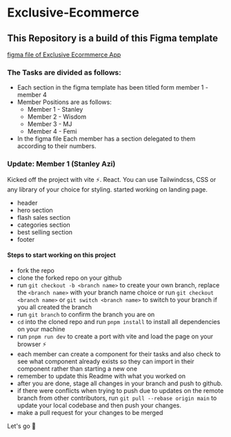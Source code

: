 # Exclusive-Ecommerce

## This Repository is a build of this Figma template 
[figma file of Exclusive Ecormmerce App](https://www.figma.com/file/i1fFtQh7La2Z50rvJ7UuQB/Full-E-Commerce-Website-UI-UX-Design-(Community)?type=design&node-id=34%3A213&mode=design&t=BMPFZeVBtC2E3Odq-1)

### The Tasks are divided as follows:
- Each section in the figma template has been titled form member 1 - member 4
- Member Positions are as follows:
  * Member 1 - Stanley
  * Member 2 - Wisdom
  * Member 3 - MJ
  * Member 4 - Femi 
- In the figma file Each member has a section delegated to them according to their numbers.

### Update: Member 1 (Stanley Azi)

Kicked off the project with vite ⚡️.
React. You can use Tailwindcss, CSS or any library of your choice for styling.
started working on landing page.

- header
- hero section
- flash sales section
- categories section
- best selling section
- footer

#### Steps to start working on this project

- fork the repo
- clone the forked repo on your github
- run `git checkout -b <branch name>` to create your own branch, replace the `<branch name>` with your branch name choice or run `git checkout <branch name>` or `git switch <branch name>` to switch to your branch if you all created the branch
- run `git branch` to confirm the branch you are on
- `cd` into the cloned repo and run `pnpm install` to install all dependencies on your machine
- run `pnpm run dev` to create a port with vite and load the page on your browser ⚡️
- each member can create a component for their tasks and also check to see what component already exists so they can import in their component rather than starting a new one
- remember to update this Readme with what you worked on
- after you are done, stage all changes in your branch and push to github.
- if there were conflicts when trying to push due to updates on the remote branch from other contributors, run `git pull --rebase origin main` to update your local codebase and then push your changes.
- make a pull request for your changes to be merged

Let's go 🚀

